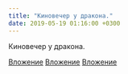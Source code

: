 ```yaml
---
title: "Киновечер у дракона."
date: 2019-05-19 01:16:00 +0300
---
```


Киновечер у дракона.


[Вложение](/assets/vk_photos/2/W7NZpJ5Pqh4.jpg)
[Вложение](/assets/vk_photos/2/ih8wvfX2cqY.jpg)
[Вложение](/assets/vk_photos/1/CctNozh_5lE.jpg)
